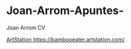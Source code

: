 
 # Joan-Arrom-Apuntes-

Joan Arrom CV

<a href="#" class="button"> ArtStation <https://bambooeater.artstation.com/>
